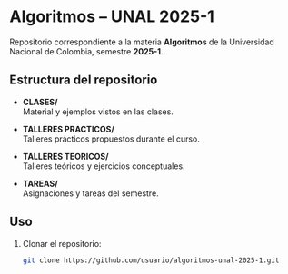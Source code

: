 # Algoritmos – UNAL 2025-1

Repositorio correspondiente a la materia **Algoritmos** de la Universidad Nacional de Colombia, semestre **2025-1**.

## Estructura del repositorio

- **CLASES/**  
  Material y ejemplos vistos en las clases.

- **TALLERES PRACTICOS/**  
  Talleres prácticos propuestos durante el curso.

- **TALLERES TEORICOS/**  
  Talleres teóricos y ejercicios conceptuales.

- **TAREAS/**  
  Asignaciones y tareas del semestre.

## Uso

1. Clonar el repositorio:
   ```bash
   git clone https://github.com/usuario/algoritmos-unal-2025-1.git
